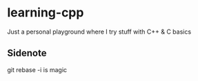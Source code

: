 # learning-cpp
Just a personal playground where I try stuff with C++ & C basics

## Sidenote

git rebase -i is magic 
